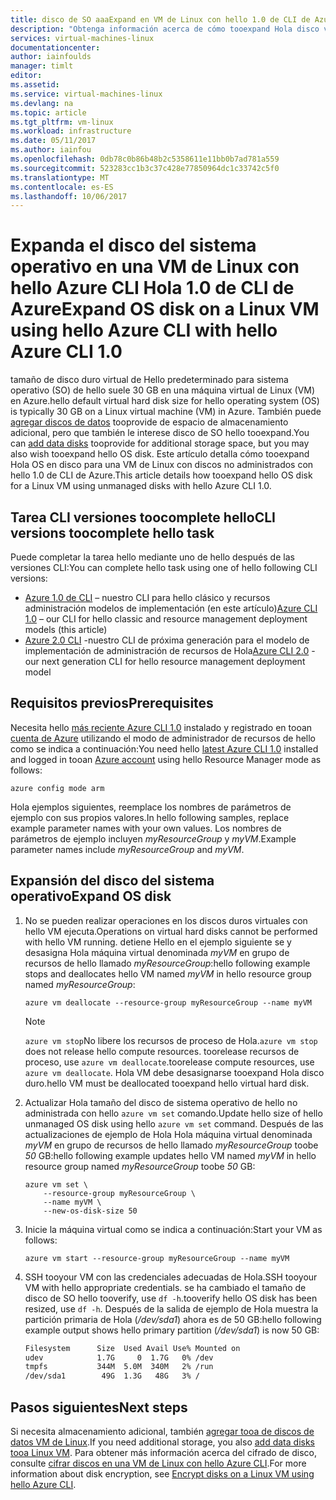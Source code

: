 ```yaml
---
title: disco de SO aaaExpand en VM de Linux con hello 1.0 de CLI de Azure | Documentos de Microsoft
description: "Obtenga información acerca de cómo tooexpand Hola disco virtual del sistema operativo (SO) en una VM de Linux con hello Azure CLI 1.0 y modelo de implementación del Administrador de recursos de Hola"
services: virtual-machines-linux
documentationcenter: 
author: iainfoulds
manager: timlt
editor: 
ms.assetid: 
ms.service: virtual-machines-linux
ms.devlang: na
ms.topic: article
ms.tgt_pltfrm: vm-linux
ms.workload: infrastructure
ms.date: 05/11/2017
ms.author: iainfou
ms.openlocfilehash: 0db78c0b86b48b2c5358611e11bb0b7ad781a559
ms.sourcegitcommit: 523283cc1b3c37c428e77850964dc1c33742c5f0
ms.translationtype: MT
ms.contentlocale: es-ES
ms.lasthandoff: 10/06/2017
---
```

# <a name="expand-os-disk-on-a-linux-vm-using-hello-azure-cli-with-hello-azure-cli-10"></a><span data-ttu-id="1e56c-103">Expanda el disco del sistema operativo en una VM de Linux con hello Azure CLI Hola 1.0 de CLI de Azure</span><span class="sxs-lookup"><span data-stu-id="1e56c-103">Expand OS disk on a Linux VM using hello Azure CLI with hello Azure CLI 1.0</span></span>
<span data-ttu-id="1e56c-104">tamaño de disco duro virtual de Hello predeterminado para sistema operativo (SO) de hello suele 30 GB en una máquina virtual de Linux (VM) en Azure.</span><span class="sxs-lookup"><span data-stu-id="1e56c-104">hello default virtual hard disk size for hello operating system (OS) is typically 30 GB on a Linux virtual machine (VM) in Azure.</span></span> <span data-ttu-id="1e56c-105">También puede [agregar discos de datos](add-disk.md) tooprovide de espacio de almacenamiento adicional, pero que también le interese disco de SO hello tooexpand.</span><span class="sxs-lookup"><span data-stu-id="1e56c-105">You can [add data disks](add-disk.md) tooprovide for additional storage space, but you may also wish tooexpand hello OS disk.</span></span> <span data-ttu-id="1e56c-106">Este artículo detalla cómo tooexpand Hola OS en disco para una VM de Linux con discos no administrados con hello 1.0 de CLI de Azure.</span><span class="sxs-lookup"><span data-stu-id="1e56c-106">This article details how tooexpand hello OS disk for a Linux VM using unmanaged disks with hello Azure CLI 1.0.</span></span>

## <a name="cli-versions-toocomplete-hello-task"></a><span data-ttu-id="1e56c-107">Tarea CLI versiones toocomplete hello</span><span class="sxs-lookup"><span data-stu-id="1e56c-107">CLI versions toocomplete hello task</span></span>
<span data-ttu-id="1e56c-108">Puede completar la tarea hello mediante uno de hello después de las versiones CLI:</span><span class="sxs-lookup"><span data-stu-id="1e56c-108">You can complete hello task using one of hello following CLI versions:</span></span>

- <span data-ttu-id="1e56c-109">[Azure 1.0 de CLI](#prerequisites) – nuestro CLI para hello clásico y recursos administración modelos de implementación (en este artículo)</span><span class="sxs-lookup"><span data-stu-id="1e56c-109">[Azure CLI 1.0](#prerequisites) – our CLI for hello classic and resource management deployment models (this article)</span></span>
- <span data-ttu-id="1e56c-110">[Azure 2.0 CLI](expand-disks.md) -nuestro CLI de próxima generación para el modelo de implementación de administración de recursos de Hola</span><span class="sxs-lookup"><span data-stu-id="1e56c-110">[Azure CLI 2.0](expand-disks.md) - our next generation CLI for hello resource management deployment model</span></span>

## <a name="prerequisites"></a><span data-ttu-id="1e56c-111">Requisitos previos</span><span class="sxs-lookup"><span data-stu-id="1e56c-111">Prerequisites</span></span>
<span data-ttu-id="1e56c-112">Necesita hello [más reciente Azure CLI 1.0](../../cli-install-nodejs.md) instalado y registrado en tooan [cuenta de Azure](https://azure.microsoft.com/pricing/free-trial/) utilizando el modo de administrador de recursos de hello como se indica a continuación:</span><span class="sxs-lookup"><span data-stu-id="1e56c-112">You need hello [latest Azure CLI 1.0](../../cli-install-nodejs.md) installed and logged in tooan [Azure account](https://azure.microsoft.com/pricing/free-trial/) using hello Resource Manager mode as follows:</span></span>

```azurecli
azure config mode arm
```

<span data-ttu-id="1e56c-113">Hola ejemplos siguientes, reemplace los nombres de parámetros de ejemplo con sus propios valores.</span><span class="sxs-lookup"><span data-stu-id="1e56c-113">In hello following samples, replace example parameter names with your own values.</span></span> <span data-ttu-id="1e56c-114">Los nombres de parámetros de ejemplo incluyen *myResourceGroup* y *myVM*.</span><span class="sxs-lookup"><span data-stu-id="1e56c-114">Example parameter names include *myResourceGroup* and *myVM*.</span></span>

## <a name="expand-os-disk"></a><span data-ttu-id="1e56c-115">Expansión del disco del sistema operativo</span><span class="sxs-lookup"><span data-stu-id="1e56c-115">Expand OS disk</span></span>

1. <span data-ttu-id="1e56c-116">No se pueden realizar operaciones en los discos duros virtuales con hello VM ejecuta.</span><span class="sxs-lookup"><span data-stu-id="1e56c-116">Operations on virtual hard disks cannot be performed with hello VM running.</span></span> <span data-ttu-id="1e56c-117">detiene Hello en el ejemplo siguiente se y desasigna Hola máquina virtual denominada *myVM* en grupo de recursos de hello llamado *myResourceGroup*:</span><span class="sxs-lookup"><span data-stu-id="1e56c-117">hello following example stops and deallocates hello VM named *myVM* in hello resource group named *myResourceGroup*:</span></span>

    ```azurecli
    azure vm deallocate --resource-group myResourceGroup --name myVM
    ```

    > [!NOTE]
    > <span data-ttu-id="1e56c-118">`azure vm stop`No libere los recursos de proceso de Hola.</span><span class="sxs-lookup"><span data-stu-id="1e56c-118">`azure vm stop` does not release hello compute resources.</span></span> <span data-ttu-id="1e56c-119">toorelease recursos de proceso, use `azure vm deallocate`.</span><span class="sxs-lookup"><span data-stu-id="1e56c-119">toorelease compute resources, use `azure vm deallocate`.</span></span> <span data-ttu-id="1e56c-120">Hola VM debe desasignarse tooexpand Hola disco duro.</span><span class="sxs-lookup"><span data-stu-id="1e56c-120">hello VM must be deallocated tooexpand hello virtual hard disk.</span></span>

2. <span data-ttu-id="1e56c-121">Actualizar Hola tamaño del disco de sistema operativo de hello no administrada con hello `azure vm set` comando.</span><span class="sxs-lookup"><span data-stu-id="1e56c-121">Update hello size of hello unmanaged OS disk using hello `azure vm set` command.</span></span> <span data-ttu-id="1e56c-122">Después de las actualizaciones de ejemplo de Hola Hola máquina virtual denominada *myVM* en grupo de recursos de hello llamado *myResourceGroup* toobe *50* GB:</span><span class="sxs-lookup"><span data-stu-id="1e56c-122">hello following example updates hello VM named *myVM* in hello resource group named *myResourceGroup* toobe *50* GB:</span></span>

    ```azurecli
    azure vm set \
        --resource-group myResourceGroup \
        --name myVM \
        --new-os-disk-size 50
    ```

3. <span data-ttu-id="1e56c-123">Inicie la máquina virtual como se indica a continuación:</span><span class="sxs-lookup"><span data-stu-id="1e56c-123">Start your VM as follows:</span></span>

    ```azurecli
    azure vm start --resource-group myResourceGroup --name myVM
    ```

4. <span data-ttu-id="1e56c-124">SSH tooyour VM con las credenciales adecuadas de Hola.</span><span class="sxs-lookup"><span data-stu-id="1e56c-124">SSH tooyour VM with hello appropriate credentials.</span></span> <span data-ttu-id="1e56c-125">se ha cambiado el tamaño de disco de SO hello tooverify, use `df -h`.</span><span class="sxs-lookup"><span data-stu-id="1e56c-125">tooverify hello OS disk has been resized, use `df -h`.</span></span> <span data-ttu-id="1e56c-126">Después de la salida de ejemplo de Hola muestra la partición primaria de Hola (*/dev/sda1*) ahora es de 50 GB:</span><span class="sxs-lookup"><span data-stu-id="1e56c-126">hello following example output shows hello primary partition (*/dev/sda1*) is now 50 GB:</span></span>

    ```bash
    Filesystem      Size  Used Avail Use% Mounted on
    udev            1.7G     0  1.7G   0% /dev
    tmpfs           344M  5.0M  340M   2% /run
    /dev/sda1        49G  1.3G   48G   3% /
    ```

## <a name="next-steps"></a><span data-ttu-id="1e56c-127">Pasos siguientes</span><span class="sxs-lookup"><span data-stu-id="1e56c-127">Next steps</span></span>
<span data-ttu-id="1e56c-128">Si necesita almacenamiento adicional, también [agregar tooa de discos de datos VM de Linux](add-disk.md).</span><span class="sxs-lookup"><span data-stu-id="1e56c-128">If you need additional storage, you also [add data disks tooa Linux VM](add-disk.md).</span></span> <span data-ttu-id="1e56c-129">Para obtener más información acerca del cifrado de disco, consulte [cifrar discos en una VM de Linux con hello Azure CLI](encrypt-disks.md).</span><span class="sxs-lookup"><span data-stu-id="1e56c-129">For more information about disk encryption, see [Encrypt disks on a Linux VM using hello Azure CLI](encrypt-disks.md).</span></span>
